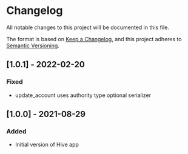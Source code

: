 # Changelog

All notable changes to this project will be documented in this file.

The format is based on [Keep a Changelog](https://keepachangelog.com/en/1.0.0/),
and this project adheres to [Semantic Versioning](https://semver.org/spec/v2.0.0.html).

## [1.0.1] - 2022-02-20

### Fixed

- update_account uses authority type optional serializer


## [1.0.0] - 2021-08-29

### Added

- Initial version of Hive app
